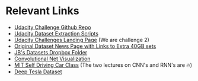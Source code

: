 # Relevant Links

- [Udacity Challenge Github Repo](https://github.com/udacity/self-driving-car)
- [Udacity Dataset Extraction Scripts](https://github.com/rwightman/udacity-driving-reader)
- [Udacity Challenges Landing Page](https://www.udacity.com/self-driving-car) (We are challenge 2)
- [Original Dataset News Page with Links to Extra 40GB sets](https://medium.com/udacity/open-sourcing-223gb-of-mountain-view-driving-data-f6b5593fbfa5)
- [JB's Datasets Dropbox Folder](https://www.dropbox.com/sh/03ci9jkpzfp1n1a/AACTG9zU_FJ4GUIcgrDGRP5Za?dl=0)
- [Convolutional Net Visualization](http://scs.ryerson.ca/~aharley/vis/conv/)
- [MIT Self Driving Car Class](https://selfdrivingcars.mit.edu/) (The two lectures on CNN's and RNN's are :fire:)
- [Deep Tesla Dataset](https://github.com/udacity/self-driving-car)
